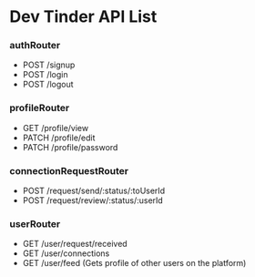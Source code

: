 # Dev Tinder API List

### authRouter

- POST /signup
- POST /login
- POST /logout

### profileRouter

- GET /profile/view
- PATCH /profile/edit
- PATCH /profile/password

### connectionRequestRouter

- POST /request/send/:status/:toUserId
- POST /request/review/:status/:userId

### userRouter

- GET /user/request/received
- GET /user/connections
- GET /user/feed (Gets profile of other users on the platform)
